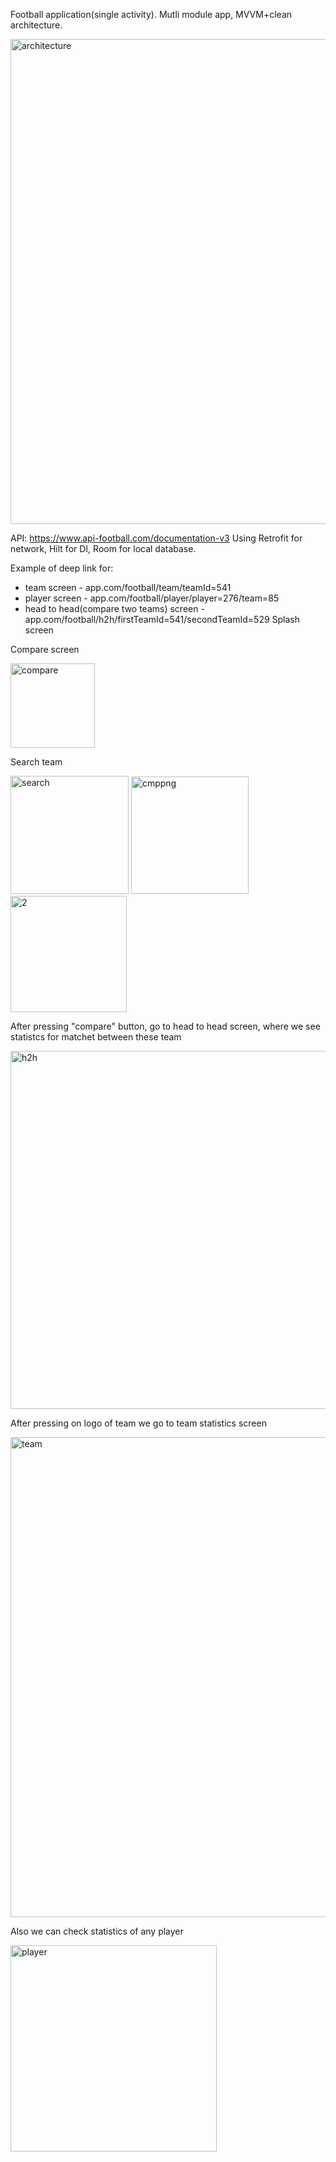 Football application(single activity).
Mutli module app, MVVM+clean architecture.

<img width="776" alt="architecture" src="https://user-images.githubusercontent.com/74206053/219855707-3acc52c8-7325-4250-a918-a73e1760724b.png">

API: https://www.api-football.com/documentation-v3
Using Retrofit for network, Hilt for DI, Room for local database.

Example of deep link for:
 - team screen - app.com/football/team/teamId=541
 - player screen - app.com/football/player/player=276/team=85
 - head to head(compare two teams) screen - app.com/football/h2h/firstTeamId=541/secondTeamId=529
Splash screen


Compare screen

<img width="135" alt="compare" src="https://user-images.githubusercontent.com/74206053/219856276-5ccf97f8-3ac3-4da5-8e2d-26df13741ab5.png">

Search team

<img width="189" alt="search" src="https://user-images.githubusercontent.com/74206053/219856469-e6d48c7d-2780-47c7-8fc9-84be97329e15.png">
<img width="188" alt="cmppng" src="https://user-images.githubusercontent.com/74206053/219856516-724a9691-17ae-40a5-aa40-b29ed0dac4ba.png">
<img width="186" alt="2" src="https://user-images.githubusercontent.com/74206053/219856548-5346ff26-ce18-4057-9b59-5861f676f2c7.png">

After pressing "compare" button, go to head to head screen, where we see statistcs for matchet between these team

<img width="573" alt="h2h" src="https://user-images.githubusercontent.com/74206053/219857193-831a4b9e-2fed-4cb3-a631-d6af1d97b23f.png">

After pressing on logo of team we go to team statistics screen

<img width="768" alt="team" src="https://user-images.githubusercontent.com/74206053/219856952-ddcfff88-33eb-49e0-be0e-f7c745c3d4f4.png">

Also we can check statistics of any player

<img width="330" alt="player" src="https://user-images.githubusercontent.com/74206053/219857111-7038fee6-6928-4258-a8bd-724a4e1e8e2d.png">
